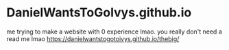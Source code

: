 # DanielWantsToGoIvys.github.io
me trying to make a website with 0 experience lmao.
you really don't need a read me lmao
https://danielwantstogotoivys.github.io/thebig/
